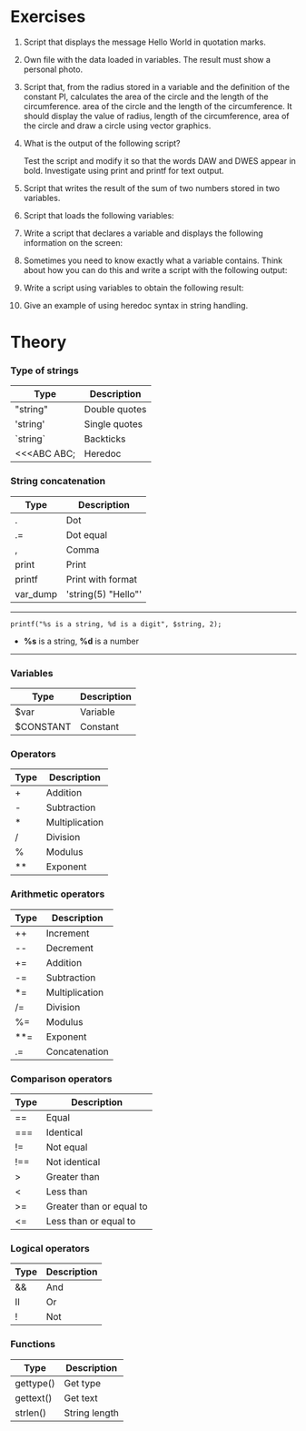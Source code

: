 # Exercises

1. Script that displays the message Hello World in quotation marks.

2. Own file with the data loaded in variables. The result must show a personal photo.

3. Script that, from the radius stored in a variable and the definition of the constant PI, calculates the area of the circle and the length of the circumference.
   area of the circle and the length of the circumference. It should display the value of radius, length of the
   circumference, area of the circle and draw a circle using vector graphics.

4. What is the output of the following script?

   Test the script and modify it so that the words DAW and DWES appear in bold.
   Investigate using print and printf for text output.

5. Script that writes the result of the sum of two numbers stored in two variables.

6. Script that loads the following variables:

7. Write a script that declares a variable and displays the following information on the screen:

8. Sometimes you need to know exactly what a variable contains. Think about how you can do
   this and write a script with the following output:

9. Write a script using variables to obtain the following result:

10. Give an example of using heredoc syntax in string handling.


# Theory

### Type of strings
| Type        | Description   |
|-------------|---------------|
| "string"    | Double quotes |
| 'string'    | Single quotes |
| \`string\`  | Backticks     |
| <<<ABC ABC; | Heredoc       |

### String concatenation
| Type        | Description         |
|-------------|---------------------|
| .           | Dot                 |
| .=          | Dot equal           |
| ,           | Comma               |
| print       | Print               |
| printf      | Print with format   |
| var_dump    | 'string(5) "Hello"' |
* * * *
`printf("%s is a string, %d is a digit", $string, 2);`
* **%s** is a string, **%d** is a number

* * * *

### Variables
| Type        | Description   |
|-------------|---------------|
| $var        | Variable      |
| $CONSTANT   | Constant      |

### Operators
| Type        | Description    |
|-------------|----------------|
| +           | Addition       |
| -           | Subtraction    |
| *           | Multiplication |
| /           | Division       |
| %           | Modulus        |
| **          | Exponent       |

### Arithmetic operators
| Type        | Description    |
|-------------|----------------|
| ++          | Increment      |
| --          | Decrement      |
| +=          | Addition       |
| -=          | Subtraction    |
| *=          | Multiplication |
| /=          | Division       |
| %=          | Modulus        |
| **=         | Exponent       |
| .=          | Concatenation  |

### Comparison operators
| Type        | Description              |
|-------------|--------------------------|
| ==          | Equal                    |
| ===         | Identical                |
| !=          |  Not equal               |
| !==         | Not identical            |
| >           | Greater than             |
| <           | Less than                |
| >=          | Greater than or equal to |
| <=          | Less than or equal to    |

### Logical operators
| Type | Description |
|------|-------------|
| &&   | And         |
| II   | Or          |
| !    | Not         |


### Functions
| Type        | Description   |
|-------------|---------------|
| gettype()   | Get type      |
| gettext()   | Get text      |
| strlen()    | String length |